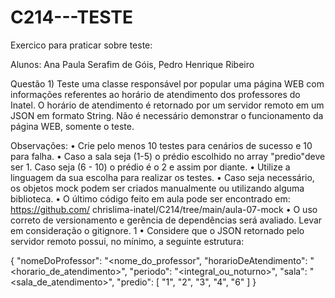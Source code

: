 # C214---TESTE
Exercico para praticar sobre teste: 

Alunos: Ana Paula Serafim de Góis, Pedro Henrique Ribeiro

Questão 1)
Teste uma classe responsável por popular uma página WEB com informações referentes ao horário de atendimento dos professores do Inatel. O horário de
atendimento é retornado por um servidor remoto em um JSON em formato String.
Não é necessário demonstrar o funcionamento da página WEB, somente o teste.


Observações:
• Crie pelo menos 10 testes para cenários de sucesso e 10 para falha.
• Caso a sala seja (1-5) o prédio escolhido no array "predio"deve ser 1. Caso seja
(6 - 10) o prédio é o 2 e assim por diante.
• Utilize a linguagem da sua escolha para realizar os testes.
• Caso seja necessário, os objetos mock podem ser criados manualmente ou utilizando alguma biblioteca.
• O último código feito em aula pode ser encontrado em: https://github.com/
chrislima-inatel/C214/tree/main/aula-07-mock
• O uso correto de versionamento e gerência de dependências será avaliado. Levar
em consideração o gitignore.
1
• Considere que o JSON retornado pelo servidor remoto possui, no mínimo, a
seguinte estrutura:

{
  "nomeDoProfessor": "<nome_do_professor",
  "horarioDeAtendimento": "<horario_de_atendimento>",
  "periodo": "<integral_ou_noturno>",
  "sala": "<sala_de_atendimento>",
  "predio": [
    "1",
    "2",
    "3",
    "4",
    "6"
  ]
}
